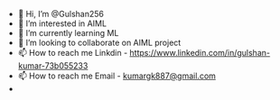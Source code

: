 - 👋 Hi, I’m @Gulshan256
- 👀 I’m interested in AIML
- 🌱 I’m currently learning ML
- 💞️ I’m looking to collaborate on AIML project
- 📫 How to reach me Linkdin - https://www.linkedin.com/in/gulshan-kumar-73b055233
- 📫 How to reach me Email - kumargk887@gmail.com
- 

<!---
Gulshan256/Gulshan256 is a ✨ special ✨ repository because its `README.md` (this file) appears on your GitHub profile.
You can click the Preview link to take a look at your changes.
--->
